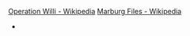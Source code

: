 [Operation Willi - Wikipedia](https://en.wikipedia.org/wiki/Operation_Willi)
[Marburg Files - Wikipedia](https://en.wikipedia.org/wiki/Marburg_Files)

- 